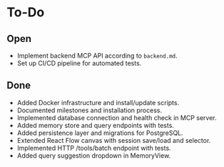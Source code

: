 # To-Do

## Open
- Implement backend MCP API according to `backend.md`.
- Set up CI/CD pipeline for automated tests.

## Done
- Added Docker infrastructure and install/update scripts.
- Documented milestones and installation process.
- Implemented database connection and health check in MCP server.
- Added memory store and query endpoints with tests.
- Added persistence layer and migrations for PostgreSQL.
- Extended React Flow canvas with session save/load and selector.
- Implemented HTTP /tools/batch endpoint with tests.
- Added query suggestion dropdown in MemoryView.
